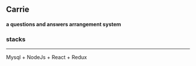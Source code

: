 ## Carrie
#### a questions and answers arrangement system



### stacks

---

Mysql + NodeJs + React + Redux




